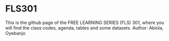 # FLS301
This is the github page of the FREE LEARNING SERIES (FLS) 301, where you will find the class codes, agenda, tables and some datasets.
Author: Abiola, Oyebanjo
